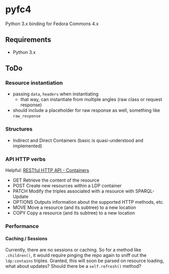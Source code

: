 # pyfc4

Python 3.x binding for Fedora Commons 4.x

## Requirements

  * Python 3.x

## ToDo

### Resource instantiation

  * passing `data`, `headers` when instantiating
    * that way, can instantiate from multiple angles (raw class or request response)
  * should include a placeholder for raw response as well, something like `raw_response`

### Structures

  * Indirect and Direct Containers (basic is quasi-understood and implemented)

### API HTTP verbs

Helpful: [RESTful HTTP API - Containers](https://wiki.duraspace.org/display/FEDORA40/RESTful+HTTP+API+-+Containers)

  * GET  Retrieve the content of the resource
  * POST Create new resources within a LDP container
  * PATCH  Modify the triples associated with a resource with SPARQL-Update
  * OPTIONS Outputs information about the supported HTTP methods, etc.
  * MOVE  Move a resource (and its subtree) to a new location
  * COPY Copy a resource (and its subtree) to a new location

### Performance

#### Caching / Sessions

Currently, there are no sessions or caching.  So for a method like `.children()`, it would require pinging the repo again to sniff out the `ldp:contains` triples.  Granted, this will soon be parsed on resource loading, what about updates?  Should there be a `self.refresh()` method?
